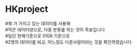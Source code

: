 # HKproject
#제 가 가지고 있는 데이터를 사용해<br>
#적은 데이터양으로, 다중 분류를 하는 것이 목표입니다<br>
#일단 현재기준으로 0108 기준으로<br>
#2명의 데이터를 비교, 어느정도 다른사람이라는 것을 확인하였습니다<br>
